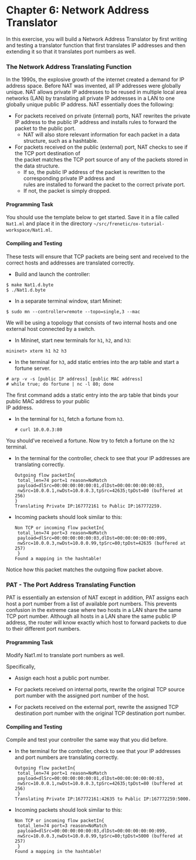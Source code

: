 Chapter 6: Network Address Translator
==========================

In this exercise, you will build a Network Address Translator by first writing and testing a translator function that first translates IP addresses and then extending it so that it translates port numbers as well.

### The Network Address Translating Function

In the 1990s, the explosive growth of the internet created a demand for IP address space. Before NAT was invented, all IP addresses were globally unique. NAT allows private IP addresses to be reused in multiple local area networks (LAN) by translating all private IP addresses in a LAN to one globally unique public IP address. NAT essentially does the following:

* For packets received on private (internal) ports, NAT rewrites the private IP address to the public IP address and installs rules to forward the packet to the public port.
    * NAT will also store relevant information for each packet in a data structure, such as a hashtable. 
* For packets received on the public (external) port, NAT checks to see if the TCP port destination of     
  the packet matches the TCP port source of any of the packets stored in the data structure.
    * If so, the public IP address of the packet is rewritten to the corresponding private IP address and          
      rules are installed to forward the packet to the correct private port. 
    * If not, the packet is simply dropped.
 
#### Programming Task

You should use the template below to get started. Save it in a file called `Nat1.ml` and place it in the directory `~/src/frenetic/ox-tutorial-workspace/Nat1.ml`.

#### Compiling and Testing 

These tests will ensure that TCP packets are being sent and received to the correct hosts and addresses are translated correctly. 

 * Build and launch the controller:

  ```shell
  $ make Nat1.d.byte
  $ ./Nat1.d.byte
  ```

 * In a separate terminal window, start Mininet:

  ```shell
  $ sudo mn --controller=remote --topo=single,3 --mac
  ```

We will be using a topology that consists of two internal hosts and one external host connected by a switch.

 * In Mininet, start new terminals for `h1`, `h2`, and `h3`:

  ```
  mininet> xterm h1 h2 h3
  ```

 * In the terminal for `h3`, add static entries into the arp table and start a fortune server.

  ```
  # arp -v -s [public IP address] [public MAC address]
  # while true; do fortune | nc -l 80; done
  ```
  The first command adds a static entry into the arp table that binds your public MAC address to your public   
  IP address.

* In the terminal for `h1`, fetch a fortune from `h3`.
  
  ```
  # curl 10.0.0.3:80
   ```
You should’ve received a fortune. Now try to fetch a fortune on the `h2` terminal. 

* In the terminal for the controller, check to see that your IP addresses are translating correctly.
  
  ```
  Outgoing flow packetIn{
   total_len=74 port=1 reason=NoMatch
   payload=dlSrc=00:00:00:00:00:01,dlDst=00:00:00:00:00:03,
   nwSrc=10.0.0.1,nwDst=10.0.0.3,tpSrc=42635;tpDst=80 (buffered at 256)                                                                                
  }
  Translating Private IP:167772161 to Public IP:167772259.
   ```
* Incoming packets should look similar to this:

  ```
  Non TCP or incoming flow packetIn{
   total_len=74 port=3 reason=NoMatch
   payload=dlSrc=00:00:00:00:00:03,dlDst=00:00:00:00:00:099,
   nwSrc=10.0.0.3,nwDst=10.0.0.99,tpSrc=80;tpDst=42635 (buffered at 257)                                                                                  
   }
  Found a mapping in the hashtable!
  ```
Notice how this packet matches the outgoing flow packet above.

### PAT - The Port Address Translating Function

PAT is essentially an extension of NAT except in addition, PAT assigns each host a port number from a list of available port numbers. This prevents confusion in the extreme case where two hosts in a LAN share the same TCP port number. Although all hosts in a LAN share the same public IP address, the router will know exactly which host to forward packets to due to their different port numbers. 

#### Programming Task

Modify Nat1.ml to translate port numbers as well. 

Specifically,

* Assign each host a public port number.

* For packets received on internal ports, rewrite the original TCP source port number with the assigned port number of the host. 

* For packets received on the external port, rewrite the assigned TCP destination port number with the original TCP destination port number. 

#### Compiling and Testing 

Compile and test your controller the same way that you did before. 

* In the terminal for the controller, check to see that your IP addresses and port numbers are translating correctly.

  ```
  Outgoing flow packetIn{
   total_len=74 port=1 reason=NoMatch
   payload=dlSrc=00:00:00:00:00:01,dlDst=00:00:00:00:00:03,
   nwSrc=10.0.0.1,nwDst=10.0.0.3,tpSrc=42635;tpDst=80 (buffered at 256)                                                                                  
   }
  Translating Private IP:167772161:42635 to Public IP:167772259:5000.
  ```

* Incoming packets should look similar to this:
 
  ```
  Non TCP or incoming flow packetIn{
   total_len=74 port=3 reason=NoMatch 
   payload=dlSrc=00:00:00:00:00:03,dlDst=00:00:00:00:00:099,
   nwSrc=10.0.0.3,nwDst=10.0.0.99,tpSrc=80;tpDst=5000 (buffered at 257)                                                                              
   }
  Found a mapping in the hashtable!
  ```